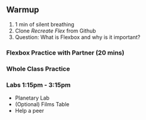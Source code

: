 ## Warmup

1. 1 min of silent breathing 
2. Clone _Recreate Flex_ from Github
3. Question: What is Flexbox and why is it important? 



### Flexbox Practice with Partner (20 mins) 

### Whole Class Practice

### Labs 1:15pm - 3:15pm
- Planetary Lab 
- (Optional) Films Table 
- Help a peer 




